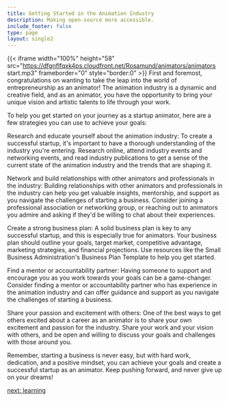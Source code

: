 ```yaml
---
title: Getting Started in the Animation Industry
description: Making open-source more accessible.
include_footer: false
type: page
layout: single2
---
```


{{< iframe width="100%" height="58" src="https://dfgnflfqxk4ps.cloudfront.net/Rosamund/animators/animators start.mp3" frameborder="0" style="border:0" >}}
First and foremost, congratulations on wanting to take the leap into the world of entrepreneurship as an animator! The animation industry is a dynamic and creative field, and as an animator, you have the opportunity to bring your unique vision and artistic talents to life through your work.

To help you get started on your journey as a startup animator, here are a few strategies you can use to achieve your goals:

Research and educate yourself about the animation industry: To create a successful startup, it's important to have a thorough understanding of the industry you're entering. Research online, attend industry events and networking events, and read industry publications to get a sense of the current state of the animation industry and the trends that are shaping it.

Network and build relationships with other animators and professionals in the industry: Building relationships with other animators and professionals in the industry can help you get valuable insights, mentorship, and support as you navigate the challenges of starting a business. Consider joining a professional association or networking group, or reaching out to animators you admire and asking if they'd be willing to chat about their experiences.

Create a strong business plan: A solid business plan is key to any successful startup, and this is especially true for animators. Your business plan should outline your goals, target market, competitive advantage, marketing strategies, and financial projections. Use resources like the Small Business Administration's Business Plan Template to help you get started.

Find a mentor or accountability partner: Having someone to support and encourage you as you work towards your goals can be a game-changer. Consider finding a mentor or accountability partner who has experience in the animation industry and can offer guidance and support as you navigate the challenges of starting a business.

Share your passion and excitement with others: One of the best ways to get others excited about a career as an animator is to share your own excitement and passion for the industry. Share your work and your vision with others, and be open and willing to discuss your goals and challenges with those around you.

Remember, starting a business is never easy, but with hard work, dedication, and a positive mindset, you can achieve your goals and create a successful startup as an animator. Keep pushing forward, and never give up on your dreams!


<a href="https://workdojos.com/animators/learning">next: learning</a>
